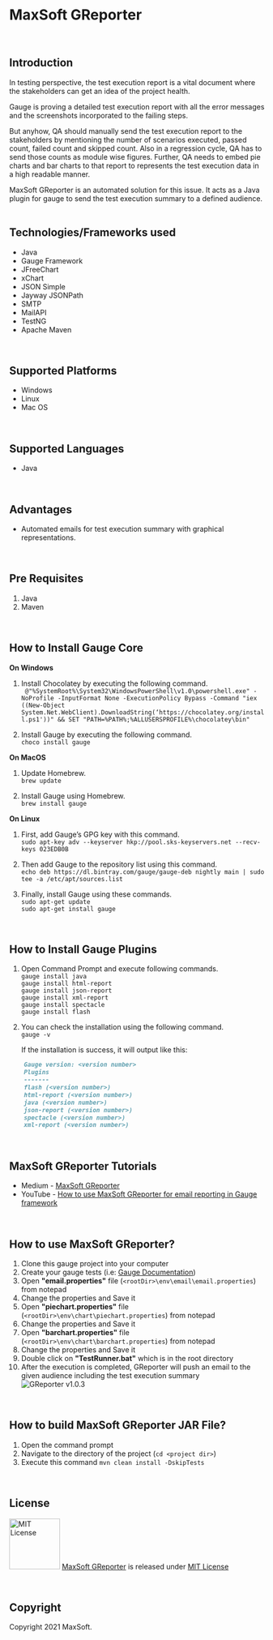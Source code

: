 # MaxSoft GReporter
<br />

## Introduction
In testing perspective, the test execution report is a vital document where the stakeholders can get an idea of the project health.

Gauge is proving a detailed test execution report with all the error messages and the screenshots incorporated to the failing steps.

But anyhow, QA should manually send the test execution report to the stakeholders by mentioning the number of scenarios executed, passed count, failed count and skipped count. Also in a regression cycle, QA has to send those counts as module wise figures. Further, QA needs to embed pie charts and bar charts to that report to represents the test execution data in a high readable manner.

MaxSoft GReporter is an automated solution for this issue. It acts as a Java plugin for gauge to send the test execution summary to a defined audience.
<br /><br />

## Technologies/Frameworks used
- Java
- Gauge Framework
- JFreeChart
- xChart
- JSON Simple
- Jayway JSONPath
- SMTP
- MailAPI
- TestNG
- Apache Maven
<br />

## Supported Platforms
- Windows
- Linux
- Mac OS
<br />

## Supported Languages
- Java
<br />

## Advantages
- Automated emails for test execution summary with graphical representations.
<br />

## Pre Requisites
1. Java
2. Maven
<br />

## How to Install Gauge Core

**On Windows**
1. Install Chocolatey by executing the following command. \
` @"%SystemRoot%\System32\WindowsPowerShell\v1.0\powershell.exe" -NoProfile -InputFormat None -ExecutionPolicy Bypass -Command "iex ((New-Object System.Net.WebClient).DownloadString(‘https://chocolatey.org/install.ps1'))" && SET "PATH=%PATH%;%ALLUSERSPROFILE%\chocolatey\bin"`

2. Install Gauge by executing the following command. \
`choco install gauge`

**On MacOS**
1. Update Homebrew. \
`brew update`

2. Install Gauge using Homebrew. \
`brew install gauge`

**On Linux**
1. First, add Gauge’s GPG key with this command. \
`sudo apt-key adv --keyserver hkp://pool.sks-keyservers.net --recv-keys 023EDB0B`

2. Then add Gauge to the repository list using this command. \
`echo deb https://dl.bintray.com/gauge/gauge-deb nightly main | sudo tee -a /etc/apt/sources.list`

3. Finally, install Gauge using these commands. \
`sudo apt-get update` \
`sudo apt-get install gauge`
<br />

## How to Install Gauge Plugins
1. Open Command Prompt and execute following commands. \
`gauge install java` \
`gauge install html-report` \
`gauge install json-report` \
`gauge install xml-report` \
`gauge install spectacle` \
`gauge install flash`

2. You can check the installation using the following command. \
`gauge -v`

	If the installation is success, it will output like this:

```markdown
    Gauge version: <version number>
    Plugins
    -------
    flash (<version number>)
    html-report (<version number>)
    java (<version number>)
    json-report (<version number>)
    spectacle (<version number>)
    xml-report (<version number>)
```
<br />

## MaxSoft GReporter Tutorials
- Medium - [MaxSoft GReporter](https://medium.com/greporter/maxsoft-email-client-for-gauge-8ae8af8ad32f)
- YouTube - [How to use MaxSoft GReporter for email reporting in Gauge framework](https://youtu.be/nZGMtcQPzxY)
<br />

## How to use MaxSoft GReporter?
1. Clone this gauge project into your computer
2. Create your gauge tests (i.e: [Gauge Documentation](https://docs.gauge.org/latest/index.html "Gauge Documentation"))
3. Open **"email.properties"** file (`<rootDir>\env\email\email.properties`) from notepad
4. Change the properties and Save it
5. Open **"piechart.properties"** file (`<rootDir>\env\chart\piechart.properties`) from notepad
6. Change the properties and Save it
7. Open **"barchart.properties"** file (`<rootDir>\env\chart\barchart.properties`) from notepad
8. Change the properties and Save it
9. Double click on **"TestRunner.bat"** which is in the root directory
10. After the execution is completed, GReporter will push an email to the given audience including the test execution summary
![GReporter v1.0.3](https://i.imgur.com/xEovMLC.png)
<br />

## How to build MaxSoft GReporter JAR File?
1. Open the command prompt
2. Navigate to the directory of the project (`cd <project dir>`)
3. Execute this command
`mvn clean install -DskipTests`
<br />

## License
<img src="https://upload.wikimedia.org/wikipedia/commons/thumb/0/0b/License_icon-mit-2.svg/2000px-License_icon-mit-2.svg.png" alt="MIT License" width="100" height="100"/> [MaxSoft GReporter](https://medium.com/greporter) is released under [MIT License](https://opensource.org/licenses/MIT)

<br />

## Copyright
Copyright 2021 MaxSoft.
